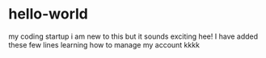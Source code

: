 # hello-world
my coding startup
i am new to this but it sounds exciting hee!
I have added these few lines learning how to manage my account kkkk
